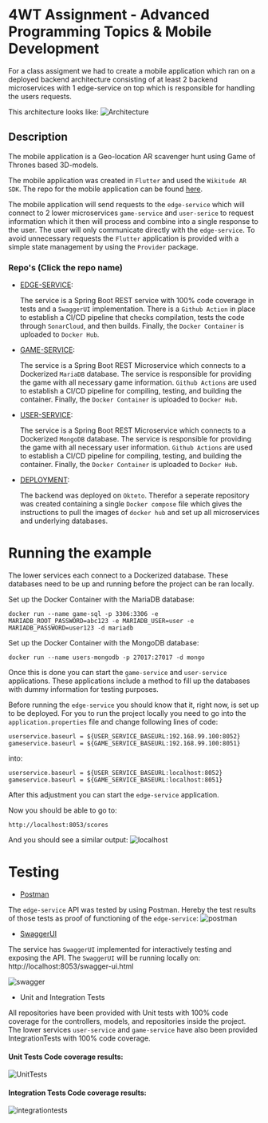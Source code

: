 # 4WT Assignment - Advanced Programming Topics & Mobile Development

For a class assigment we had to create a mobile application which ran on a deployed backend architecture consisting of at least 2 backend microservices with 1 edge-service on top which is responsible for handling the users requests.

This architecture looks like:
![Architecture](https://user-images.githubusercontent.com/58487061/200135160-c3d58947-b2c9-4464-b451-6e0b0c97175f.png)

## Description
The mobile application is a Geo-location AR scavenger hunt using Game of Thrones based 3D-models.

The mobile application was created in `Flutter` and used the `Wikitude AR SDK`. The repo for the mobile application can be found [here](https://github.com/KevinVandeputte-TM/flutter_wikitude_project).

The mobile application will send requests to the `edge-service` which will connect to 2 lower microservices `game-service` and `user-serice` to request information which it then will process and combine into a single response to the user. The user will only communicate directly with the `edge-service`. To avoid unnecessary requests the `Flutter` application is provided with a simple state management by using the `Provider` package.

### Repo's (Click the repo name)
- [EDGE-SERVICE](https://github.com/ValerieBecquart/edgeService):

    The service is a Spring Boot REST service with 100% code coverage in tests and a `SwaggerUI` implementation. There is a `Github Action` in place to establish a CI/CD pipeline that checks compilation, tests the code through `SonarCloud`, and then builds. Finally, the `Docker Container` is uploaded to `Docker Hub`.


- [GAME-SERVICE](https://github.com/ValerieBecquart/game_service):

    The service is a Spring Boot REST Microservice which connects to a Dockerized `MariaDB` database. The service is responsible for providing the game with all necessary game information. `Github Actions` are used to establish a CI/CD pipeline for compiling, testing, and building the container. Finally, the `Docker Container` is uploaded to `Docker Hub`.


- [USER-SERVICE](https://github.com/ValerieBecquart/users_service2):

  The service is a Spring Boot REST Microservice which connects to a Dockerized `MongoDB` database. The service is responsible for providing the game with all necessary user information. `Github Actions` are used to establish a CI/CD pipeline for compiling, testing, and building the container. Finally, the `Docker Container` is uploaded to `Docker Hub`.


- [DEPLOYMENT](https://github.com/ValerieBecquart/microservices-docker-compose):

  The backend was deployed on `Okteto`. Therefor a seperate repository was created containing a single `Docker compose` file which gives the instructions to pull the images of `docker hub` and set up all microservices and underlying databases. 

# Running the example

The lower services each connect to a Dockerized database. These databases need to be up and running before the project can be ran locally.

Set up the Docker Container with the MariaDB database:
``` pwsh
docker run --name game-sql -p 3306:3306 -e MARIADB_ROOT_PASSWORD=abc123 -e MARIADB_USER=user -e MARIADB_PASSWORD=user123 -d mariadb
```

Set up the Docker Container with the MongoDB database:
``` pwsh
docker run --name users-mongodb -p 27017:27017 -d mongo 
```

Once this is done you can start the `game-service` and `user-service` applications. These applications include a method to fill up the databases with dummy information for testing purposes. 

Before running the `edge-service` you should know that it, right now, is set up to be deployed. For you to run the project locally you need to go into the `application.properties` file and change following lines of code:

    userservice.baseurl = ${USER_SERVICE_BASEURL:192.168.99.100:8052}
    gameservice.baseurl = ${GAME_SERVICE_BASEURL:192.168.99.100:8051}
into:
``` pwsh
userservice.baseurl = ${USER_SERVICE_BASEURL:localhost:8052}
gameservice.baseurl = ${GAME_SERVICE_BASEURL:localhost:8051}
```

After this adjustment you can start the `edge-service` application.

Now you should be able to go to:
``` pwsh
http://localhost:8053/scores
```
And you should see a similar output:
![localhost](https://user-images.githubusercontent.com/58487061/200133538-f3d0b4ba-681a-4259-9166-4710b7bb0791.png)

# Testing
- [Postman](https://www.postman.com/)

The `edge-service` API was tested by using Postman. Hereby the test results of those tests as proof of functioning of the `edge-service`:
  ![postman](https://user-images.githubusercontent.com/58487061/200135689-b89fc496-4c3b-489e-a055-b00113851f05.png)

- [SwaggerUI](https://swagger.io/tools/swagger-ui/)

The service has `SwaggerUI` implemented for interactively testing and exposing the API. The `SwaggerUI` will be running locally on: http://localhost:8053/swagger-ui.html

![swagger](https://user-images.githubusercontent.com/58487061/200135892-7258eb63-c414-4868-b51a-2722e0941c30.png)


- Unit and Integration Tests

All repositories have been provided with Unit tests with 100% code coverage for the controllers, models, and repositories inside the project.
The lower services `user-service` and `game-service` have also been provided IntegrationTests with 100% code coverage.

#### Unit Tests Code coverage results:
![UnitTests](https://user-images.githubusercontent.com/58487061/200144081-2386dd7c-0f55-4620-b59d-2d8a30505325.png)

#### Integration Tests Code coverage results:
![integrationtests](https://user-images.githubusercontent.com/58487061/200144575-f4e96b21-6671-4e4d-8bcb-c6f7ff947290.png)